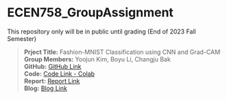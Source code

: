 # ECEN758_GroupAssignment
This repository only will be in public until grading (End of 2023 Fall Semester)
</br>
> **Prject Title:** Fashion-MNIST Classification using CNN and Grad-CAM </br>
> **Group Members:** Yoojun Kim, Boyu Li, Changju Bak </br>
> **GitHub:** [GitHub Link](https://github.com/yoojunT/ECEN758_GroupAssignment) </br>
> **Code:** [Code Link - Colab](https://github.com/yoojunT/ECEN758_GroupAssignment/blob/main/Fashion_MNIST_CNN_GradCAM_Code_Group35.ipynb) </br>
> **Report:** [Report Link](www.rsearch.com) </br>
> **Blog:** [Blog Link](www.rsearch.com) </br>
